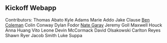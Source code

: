 ## Kickoff Webapp

Contributors: 
    Thomas Abato
    Kyle Adams
    Marie Addo
    Jake Clause
    [Ben Coleman](https://www.linkedin.com/in/moraviancoleman/)
    Colin Conway
    Dylan Fodor
    [Nate Garay](https://www.linkedin.com/in/nathan-garay-642709252/)
    Jeremy Goll
    Maxwell Houck
    Anna Huang
    Vito Leone
    Devin McCormack
    David Olsakowski
    Carlton Reyes
    Shawn Ryer
    Jacob Smith
    Luke Suppa 

